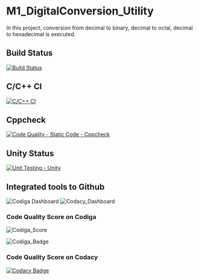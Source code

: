 # M1_DigitalConversion_Utility
In this project, conversion from decimal to binary, decimal to octal, decimal to hexadecimal is executed.

## Build Status
[![Build Status](https://github.com/Kartik-Burele/M1_DigitalConversion_Utility/actions/workflows/Build.yml/badge.svg)](https://github.com/Kartik-Burele/M1_DigitalConversion_Utility/actions/workflows/Build.yml)

## C/C++ CI
[![C/C++ CI](https://github.com/Kartik-Burele/M1_DigitalConversion_Utility/actions/workflows/c-cpp.yml/badge.svg)](https://github.com/Kartik-Burele/M1_DigitalConversion_Utility/actions/workflows/c-cpp.yml)

## Cppcheck
[![Code Quality - Static Code - Cppcheck](https://github.com/Kartik-Burele/M1_DigitalConversion_Utility/actions/workflows/cppcheck.yml/badge.svg?branch=main)](https://github.com/Kartik-Burele/M1_DigitalConversion_Utility/actions/workflows/cppcheck.yml)

## Unity Status
[![Unit Testing - Unity](https://github.com/Kartik-Burele/M1_DigitalConversion_Utility/actions/workflows/unity.yml/badge.svg)](https://github.com/Kartik-Burele/M1_DigitalConversion_Utility/actions/workflows/unity.yml)

## Integrated tools to Github
![Codiga Dashboard](https://app.codiga.io/public/project/30975/M1_DigitalConversion_Utility/dashboard)
![Codacy_Dashboard](https://www.codacy.com/gh/Kartik-Burele/M1_DigitalConversion_Utility/dashboard?utm_source=github.com&amp;utm_medium=referral&amp;utm_content=Kartik-Burele/M1_DigitalConversion_Utility&amp;utm_campaign=Badge_Grade)

### Code Quality Score on Codiga
![Codiga_Score](https://api.codiga.io/project/30975/score/svg)

![Codiga_Badge](https://api.codiga.io/project/30975/status/svg)

### Code Quality Score on Codacy
[![Codacy Badge](https://app.codacy.com/project/badge/Grade/78e7e16fd1954c1bb5c6b8dbbc7e80e9)](https://www.codacy.com/gh/Kartik-Burele/M1_DigitalConversion_Utility/dashboard?utm_source=github.com&amp;utm_medium=referral&amp;utm_content=Kartik-Burele/M1_DigitalConversion_Utility&amp;utm_campaign=Badge_Grade)
